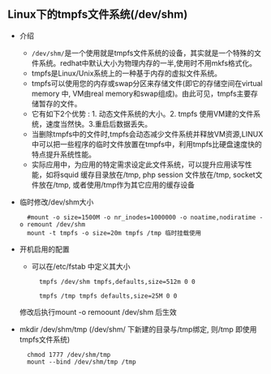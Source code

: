 ## Linux下的tmpfs文件系统(/dev/shm)
- 介绍
	- `/dev/shm/`是一个使用就是tmpfs文件系统的设备，其实就是一个特殊的文件系统。redhat中默认大小为物理内存的一半,使用时不用mkfs格式化。
	- tmpfs是Linux/Unix系统上的一种基于内存的虚拟文件系统。
	- tmpfs可以使用您的内存或swap分区来存储文件(即它的存储空间在virtual memory 中, VM由real memory和swap组成)。由此可见，tmpfs主要存储暂存的文件。
	- 它有如下2个优势 : 1. 动态文件系统的大小。2. tmpfs 使用VM建的文件系统，速度当然快。3.重启后数据丢失。
	- 当删除tmpfs中的文件时,tmpfs会动态减少文件系统并释放VM资源,LINUX中可以把一些程序的临时文件放置在tmpfs中，利用tmpfs比硬盘速度快的特点提升系统性能。
	- 实际应用中，为应用的特定需求设定此文件系统，可以提升应用读写性能，如将squid 缓存目录放在/tmp, php session 文件放在/tmp, socket文件放在/tmp, 或者使用/tmp作为其它应用的缓存设备

- 临时修改/dev/shm大小

        #mount -o size=1500M -o nr_inodes=1000000 -o noatime,nodiratime -o remount /dev/shm
        mount -t tmpfs -o size=20m tmpfs /tmp 临时挂载使用

- 开机启用的配置
	- 可以在/etc/fstab 中定义其大小

            tmpfs /dev/shm tmpfs,defaults,size=512m 0 0

            tmpfs /tmp tmpfs defaults,size=25M 0 0

	修改后执行mount -o remoount /dev/shm 后生效

- mkdir /dev/shm/tmp (/dev/shm/ 下新建的目录与/tmp绑定, 则/tmp 即使用tmpfs文件系统)

        chmod 1777 /dev/shm/tmp
        mount --bind /dev/shm/tmp /tmp